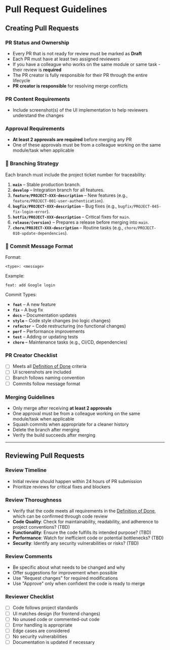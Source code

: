 # Pull Request Guidelines

## Creating Pull Requests

### PR Status and Ownership
* Every PR that is not ready for review must be marked as **Draft**
* Each PR must have at least two assigned reviewers
* If you have a colleague who works on the same module or same task - their review is **required**
* The PR creator is fully responsible for their PR through the entire lifecycle
* **PR creator is responsible** for resolving merge conflicts

### PR Content Requirements
* Include screenshot(s) of the UI implementation to help reviewers understand the changes

### Approval Requirements
* **At least 2 approvals are required** before merging any PR
* One of these approvals must be from a colleague working on the same module/task when applicable

### 🌿 Branching Strategy

Each branch must include the project ticket number for traceability:

1. **`main`** – Stable production branch.
2. **`develop`** – Integration branch for all features.
3. **`feature/PROJECT-XXX-description`** – New features (e.g., `feature/PROJECT-001-user-authentication`).
4. **`bugfix/PROJECT-XXX-description`** – Bug fixes (e.g., `bugfix/PROJECT-045-fix-login-error`).
5. **`hotfix/PROJECT-XXX-description`** – Critical fixes for `main`.
6. **`release/{version}`** – Prepares a release before merging into `main`.
7. **`chore/PROJECT-XXX-description`** – Routine tasks (e.g., `chore/PROJECT-010-update-dependencies`).

### 📜 Commit Message Format

Format:

```
<type>: <message>
```

Example:

```
feat: add Google login
```

Commit Types:

- **`feat`** – A new feature
- **`fix`** – A bug fix
- **`docs`** – Documentation updates
- **`style`** – Code style changes (no logic changes)
- **`refactor`** – Code restructuring (no functional changes)
- **`perf`** – Performance improvements
- **`test`** – Adding or updating tests
- **`chore`** – Maintenance tasks (e.g., CI/CD, dependencies)

### PR Creator Checklist
- [ ] Meets all [Definition of Done](/definition-of-done/) criteria
- [ ] UI screenshots are included
- [ ] Branch follows naming convention
- [ ] Commits follow message format

### Merging Guidelines
* Only merge after receiving **at least 2 approvals**
* One approval must be from a colleague working on the same module/task when applicable
* Squash commits when appropriate for a cleaner history
* Delete the branch after merging
* Verify the build succeeds after merging

---

## Reviewing Pull Requests

### Review Timeline
* Initial review should happen within 24 hours of PR submission
* Prioritize reviews for critical fixes and blockers

### Review Thoroughness
* Verify that the code meets all requirements in the [Definition of Done](/definition-of-done/), which can be confirmed through code review
* **Code Quality**: Check for maintainability, readability, and adherence to project conventions? (TBD)
* **Functionality**: Ensure the code fulfills its intended purpose? (TBD)
* **Performance**: Watch for inefficient code or potential bottlenecks? (TBD)
* **Security**: Identify any security vulnerabilities or risks? (TBD)

### Review Comments
* Be specific about what needs to be changed and why
* Offer suggestions for improvement when possible
* Use "Request changes" for required modifications
* Use "Approve" only when confident the code is ready to merge

### Reviewer Checklist
- [ ] Code follows project standards
- [ ] UI matches design (for frontend changes)
- [ ] No unused code or commented-out code
- [ ] Error handling is appropriate
- [ ] Edge cases are considered
- [ ] No security vulnerabilities
- [ ] Documentation is updated if necessary